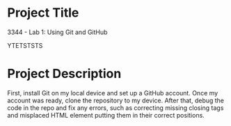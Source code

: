 # Project Title

3344 - Lab 1: Using Git and GitHub

YTETSTSTS

# Project Description 

First, install Git on my local device and set up a GitHub account. Once my account was ready, clone the repository to my device. After that, debug the code in the repo and fix any errors, such as correcting missing closing tags and misplaced HTML element putting them in their correct positions.


